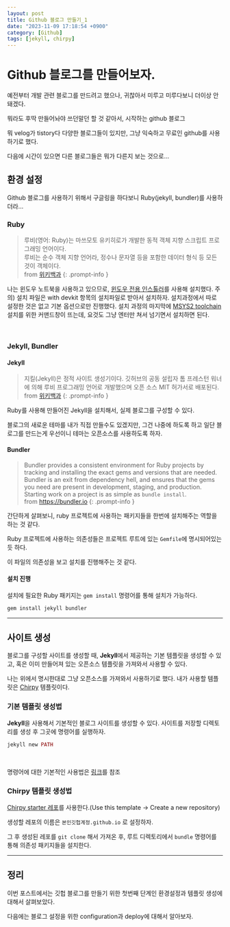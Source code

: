```yaml
---
layout: post
title: Github 블로그 만들기_1
date: "2023-11-09 17:18:54 +0900"
category: [Github]
tags: [jekyll, chirpy]
---
```


# Github 블로그를 만들어보자.

예전부터 개발 관련 블로그를 만드려고 했으나, 귀찮아서 미루고 미루다보니 더이상 안돼겠다.

뭐라도 후딱 만들어놔야 쓰던말던 할 것 같아서, 시작하는 github 블로그

뭐 velog가 tistory다 다양한 블로그들이 있지만, 그냥 익숙하고 무료인 github를 사용하기로 했다.

다음에 시간이 있으면 다른 블로그들은 뭐가 다른지 보는 것으로...

## 환경 설정

Github 블로그를 사용하기 위해서 구글링을 하다보니 Ruby(jekyll, bundler)를 사용하더라...

### Ruby

> 루비(영어: Ruby)는 마쓰모토 유키히로가 개발한 동적 객체 지향 스크립트 프로그래밍 언어이다.<br>루비는 순수 객체 지향 언어라, 정수나 문자열 등을 포함한 데이터 형식 등 모든 것이 객체이다.<br>from [위키백과](<https://ko.wikipedia.org/wiki/%EB%A3%A8%EB%B9%84_(%ED%94%84%EB%A1%9C%EA%B7%B8%EB%9E%98%EB%B0%8D_%EC%96%B8%EC%96%B4)>)
{: .prompt-info }

나는 윈도우 노트북을 사용하고 있으므로, [윈도우 전용 인스톨러](https://rubyinstaller.org/downloads/)를 사용해 설치했다.
주의) 설치 파일은 with devkit 항목의 설치파일로 받아서 설치하자.
설치과정에서 따로 설정한 것은 없고 기본 옵션으로만 진행했다.
설치 과정의 마지막에 [MSYS2 toolchain](https://www.msys2.org/) 설치를 위한 커맨드창이 뜨는데, 요것도 그냥 엔터만 쳐서 넘기면서 설치하면 된다.

<br>

### Jekyll, Bundler

#### Jekyll

> 지킬(Jekyll)은 정적 사이트 생성기이다. 깃허브의 공동 설립자 톰 프레스턴 워너에 의해 루비 프로그래밍 언어로 개발했으며 오픈 소스 MIT 허가서로 배포된다.<br>from [위키백과](<https://ko.wikipedia.org/wiki/%EC%A7%80%ED%82%AC_(%EC%86%8C%ED%94%84%ED%8A%B8%EC%9B%A8%EC%96%B4)>)
{: .prompt-info }

Ruby를 사용해 만들어진 Jekyll을 설치해서, 실제 블로그를 구성할 수 있다.

블로그의 새로운 테마를 내가 직접 만들수도 있겠지만, 그건 나중에 하도록 하고 일단 블로그를 만드는게 우선이니 테마는 오픈소스를 사용하도록 하자.

#### Bundler

> Bundler provides a consistent environment for Ruby projects by tracking and installing the exact gems and versions that are needed.<br>Bundler is an exit from dependency hell, and ensures that the gems you need are present in development, staging, and production. Starting work on a project is as simple as `bundle install`.<br>from <https://bundler.io>
{: .prompt-info }

간단하게 살펴보니, ruby 프로젝트에 사용하는 패키지들을 한번에 설치해주는 역할을 하는 것 같다.

Ruby 프로젝트에 사용하는 의존성들은 프로젝트 루트에 있는 `Gemfile`에 명시되어있는듯 하다.

이 파일의 의존성을 보고 설치를 진행해주는 것 같다.

#### 설치 진행

설치에 필요한 Ruby 패키지는 `gem install` 명령어를 통해 설치가 가능하다.

```ruby
gem install jekyll bundler
```

---

## 사이트 생성

블로그를 구성할 사이트를 생성할 때, **Jekyll**에서 제공하는 기본 템플릿을 생성할 수 있고, 혹은 이미 만들어져 있는 오픈소스 템플릿을 가져와서 사용할 수 있다.

나는 위에서 명시한대로 그냥 오픈소스를 가져와서 사용하기로 했다. 내가 사용할 템플릿은 [Chirpy](https://github.com/cotes2020/jekyll-theme-chirpy) 템플릿이다.

### 기본 템플릿 생성법

**Jekyll**을 사용해서 기본적인 블로그 사이트를 생성할 수 있다. 사이트를 저장할 디렉토리를 생성 후 그곳에 명령어를 실행하자.

```ruby
jekyll new PATH
```

<br>

명령어에 대한 기본적인 사용법은 [링크](https://jekyllrb-ko.github.io/docs/usage/)를 참조

### Chirpy 템플릿 생성법

[Chirpy starter 레포](https://github.com/cotes2020/chirpy-starter)를 사용한다.(Use this template -> Create a new repository)

생성할 레포의 이름은 `본인깃헙계정.github.io` 로 설정하자.

그 후 생성된 레포를 `git clone` 해서 가져온 후, 루트 디렉토리에서 `bundle` 명령어를 통해 의존성 패키지들을 설치한다.

---

## 정리

이번 포스트에서는 깃헙 블로그를 만들기 위한 첫번째 단계인 환경설정과 템플릿 생성에 대해서 살펴보았다.

다음에는 블로그 설정을 위한 configuration과 deploy에 대해서 알아보자.
